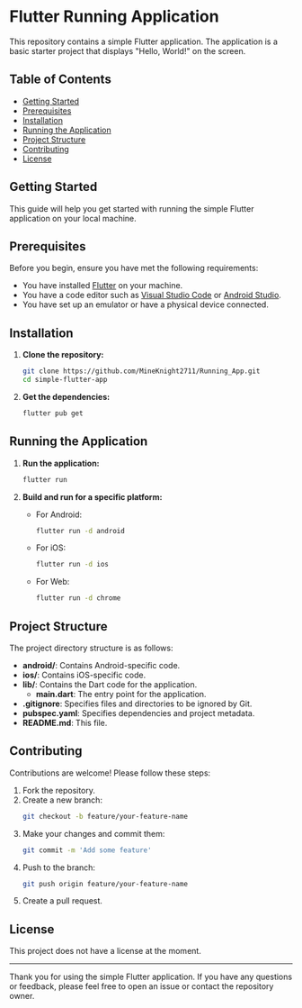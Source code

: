 # Flutter Running Application

This repository contains a simple Flutter application. The application is a basic starter project that displays "Hello, World!" on the screen.

## Table of Contents

- [Getting Started](#getting-started)
- [Prerequisites](#prerequisites)
- [Installation](#installation)
- [Running the Application](#running-the-application)
- [Project Structure](#project-structure)
- [Contributing](#contributing)
- [License](#license)

## Getting Started

This guide will help you get started with running the simple Flutter application on your local machine.

## Prerequisites

Before you begin, ensure you have met the following requirements:

- You have installed [Flutter](https://flutter.dev/docs/get-started/install) on your machine.
- You have a code editor such as [Visual Studio Code](https://code.visualstudio.com/) or [Android Studio](https://developer.android.com/studio).
- You have set up an emulator or have a physical device connected.

## Installation

1. **Clone the repository:**
    ```sh
    git clone https://github.com/MineKnight2711/Running_App.git
    cd simple-flutter-app
    ```

2. **Get the dependencies:**
    ```sh
    flutter pub get
    ```

## Running the Application

1. **Run the application:**
    ```sh
    flutter run
    ```

2. **Build and run for a specific platform:**
    - For Android:
      ```sh
      flutter run -d android
      ```
    - For iOS:
      ```sh
      flutter run -d ios
      ```
    - For Web:
      ```sh
      flutter run -d chrome
      ```

## Project Structure

The project directory structure is as follows:

- **android/**: Contains Android-specific code.
- **ios/**: Contains iOS-specific code.
- **lib/**: Contains the Dart code for the application.
  - **main.dart**: The entry point for the application.
- **.gitignore**: Specifies files and directories to be ignored by Git.
- **pubspec.yaml**: Specifies dependencies and project metadata.
- **README.md**: This file.

## Contributing

Contributions are welcome! Please follow these steps:

1. Fork the repository.
2. Create a new branch:
    ```sh
    git checkout -b feature/your-feature-name
    ```
3. Make your changes and commit them:
    ```sh
    git commit -m 'Add some feature'
    ```
4. Push to the branch:
    ```sh
    git push origin feature/your-feature-name
    ```
5. Create a pull request.

## License

This project does not have a license at the moment.

---

Thank you for using the simple Flutter application. If you have any questions or feedback, please feel free to open an issue or contact the repository owner.